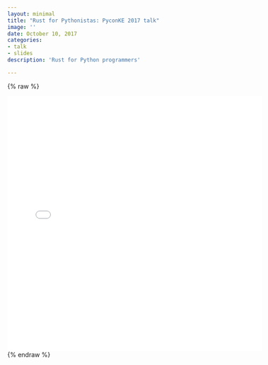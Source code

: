 ```yaml
---
layout: minimal
title: "Rust for Pythonistas: PyconKE 2017 talk"
image: ''
date: October 10, 2017
categories:
- talk
- slides
description: 'Rust for Python programmers'

---
```


{% raw %}
<iframe src="//slides.com/mattgathu/pyrusty/embed" id="ifm" width="576" height="576" style="float:middle" scrolling="no" frameborder="0" webkitallowfullscreen mozallowfullscreen allowfullscreen></iframe>
{% endraw %}
